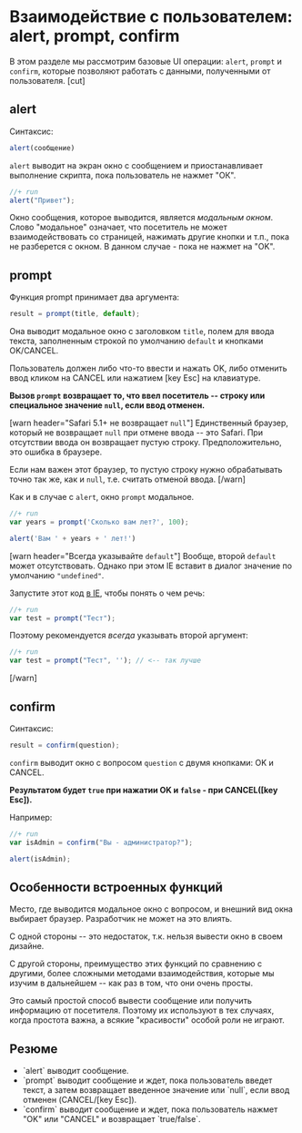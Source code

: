 # Взаимодействие с пользователем: alert, prompt, confirm


В этом разделе мы рассмотрим базовые UI операции: `alert`, `prompt` и `confirm`, которые позволяют работать с данными, полученными от пользователя.
[cut]
## alert   

Синтаксис:

```js
alert(сообщение)
```

`alert` выводит на экран окно с сообщением и приостанавливает выполнение скрипта, пока пользователь не нажмет "ОК".

```js
//+ run
alert("Привет");
```

Окно сообщения, которое выводится, является *модальным окном*. Слово "модальное" означает, что посетитель не может взаимодействовать со страницей, нажимать другие кнопки и т.п., пока не разберется с окном. В данном случае - пока не нажмет на "OK".

## prompt   

Функция prompt принимает два аргумента:

```js
result = prompt(title, default);
```

Она выводит модальное окно с заголовком `title`, полем для ввода текста, заполненным строкой по умолчанию `default` и кнопками OK/CANCEL. 

Пользователь должен либо что-то ввести и нажать OK, либо отменить ввод кликом на CANCEL или нажатием [key Esc] на клавиатуре.

**Вызов `prompt` возвращает то, что ввел посетитель -- строку или специальное значение `null`, если ввод отменен.**

[warn header="Safari 5.1+ не возвращает `null`"]
Единственный браузер, который не возвращает `null` при отмене ввода -- это Safari. При отсутствии ввода он возвращает пустую строку. Предположительно, это ошибка в браузере.

Если нам важен этот браузер, то пустую строку нужно обрабатывать точно так же, как и `null`, т.е. считать отменой ввода.
[/warn]

Как и в случае с `alert`, окно `prompt` модальное.

```js
//+ run
var years = prompt('Сколько вам лет?', 100);

alert('Вам ' + years + ' лет!')
```

[warn header="Всегда указывайте `default`"]
Вообще, второй `default` может отсутствовать. Однако при этом IE вставит в диалог значение по умолчанию `"undefined"`.

Запустите этот код <u>в IE</u>, чтобы понять о чем речь:

```js
//+ run
var test = prompt("Тест");
```

Поэтому рекомендуется *всегда* указывать второй аргумент:

```js
//+ run
var test = prompt("Тест", ''); // <-- так лучше
```

[/warn]


## confirm   

Синтаксис:

```js
result = confirm(question);
```

`confirm` выводит окно с вопросом `question` с двумя кнопками: OK и CANCEL. 

**Результатом будет `true` при нажатии OK и `false` - при CANCEL([key Esc]).**

Например:

```js
//+ run
var isAdmin = confirm("Вы - администратор?");

alert(isAdmin);
```

## Особенности встроенных функций

Место, где выводится модальное окно с вопросом, и внешний вид окна выбирает браузер. Разработчик не может на это влиять.

С одной стороны -- это недостаток, т.к. нельзя вывести окно в своем дизайне. 

С другой стороны, преимущество этих функций по сравнению с другими, более сложными методами взаимодействия, которые мы изучим в дальнейшем -- как раз в том, что они очень просты.

Это самый простой способ вывести сообщение или получить информацию от посетителя. Поэтому их используют в тех случаях, когда простота важна, а всякие "красивости" особой роли не играют.


## Резюме

<ul>
<li>`alert` выводит сообщение.</li>
<li>`prompt` выводит сообщение и ждет, пока пользователь введет текст, а затем возвращает введенное значение или `null`, если ввод отменен (CANCEL/[key Esc]).</li>
<li>`confirm` выводит сообщение и ждет, пока пользователь нажмет "OK" или "CANCEL" и возвращает `true/false`.</li>
</ul>